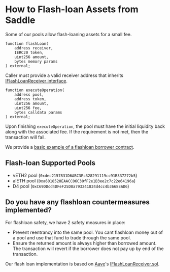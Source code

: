 # How to Flash-loan Assets from Saddle

Some of our pools allow flash-loaning assets for a small fee.

```text
function flashLoan(
    address receiver,
    IERC20 token,
    uint256 amount,
    bytes memory params
) external;
```

Caller must provide a valid receiver address that inherits [IFlashLoanReceiver interface](https://github.com/saddle-finance/saddle-contract/blob/master/contracts/interfaces/IFlashLoanReceiver.sol).

```text
function executeOperation(
    address pool,
    address token,
    uint256 amount,
    uint256 fee,
    bytes calldata params
) external;
```

Upon finishing `executeOperation`, the pool must have the initial liquidity back along with the associated fee. If the requirement is not met, then the transaction will fail.

We provide a [basic example of a flashloan borrower contract](https://github.com/saddle-finance/saddle-contract/blob/master/contracts/helper/FlashLoanBorrowerExample.sol).

## Flash-loan Supported Pools

- vETH2 pool \(`0xdec2157831D6ABC3Ec328291119cc91B337272b5`\)
- alETH pool \(`0xa6018520EAACC06C30fF2e1B3ee2c7c22e64196a`\)
- D4 pool \(`0xC69DDcd4DFeF25D8a793241834d4cc4b3668EAD6`\)

## Do you have any flashloan countermeasures implemented?

For flashloan safety, we have 2 safety measures in place:

- Prevent reentrancy into the same pool. You cant flashloan money out of a pool and use that fund to trade through the same pool.
- Ensure the returned amount is always higher than borrowed amount. The transaction will revert if the borrower does not pay up by end of the transaction.

Our flash loan implementation is based on [Aave](https://aave.com/)'s [IFlashLoanReceiver.sol](https://github.com/aave/aave-protocol/blob/4b4545fb583fd4f400507b10f3c3114f45b8a037/contracts/flashloan/interfaces/IFlashLoanReceiver.sol).
